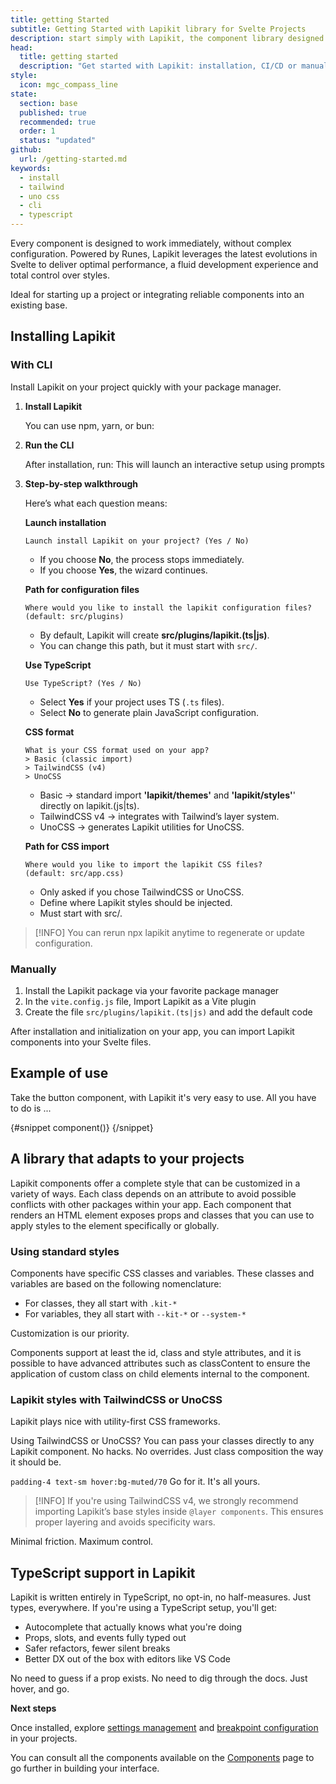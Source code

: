 ```yaml
---
title: getting Started
subtitle: Getting Started with Lapikit library for Svelte Projects
description: start simply with Lapikit, the component library designed for Svelte 5.
head:
  title: getting started
  description: "Get started with Lapikit: installation, CI/CD or manual configuration. Everything you need to get your Svelte projects up and running fast."
style:
  icon: mgc_compass_line
state:
  section: base
  published: true
  recommended: true
  order: 1
  status: "updated"
github:
  url: /getting-started.md
keywords:
  - install
  - tailwind
  - uno css
  - cli
  - typescript
---
```


<script>
    import { Sandbox, CommandLine } from '$lib/components/index.js';
    // codes
    import ConfigureViteConfigJS from "$lib/components/docs/configure-vite.config.js?raw";
    import AddDefaultConfigLapikit from "$lib/components/docs/add-default-config-lapikit.ts?raw";
    import AddLayerTailwindCSSStyle from "$lib/components/docs/tailwindcss-layer-style.txt?raw";


    // components
    import ButtonBase from "$lib/components/docs/button/button-base.svelte";
    import ButtonBaseCode from "$lib/components/docs/button/button-base.svelte?raw";

    // command line
    const commandInstall = [
        {pkg: "npm", command: ["npm i -D lapikit"]},
        {pkg: "yarn", command: ["yarn add -D lapikit"]},
        {pkg: "bun", command: ["bun add -D lapikit"]},
    ];

    const commandCI = [
        {pkg: "npm", command: "npx lapikit"},
    ];

</script>

Every component is designed to work immediately, without complex configuration. Powered by Runes, Lapikit leverages the latest evolutions in Svelte to deliver optimal performance, a fluid development experience and total control over styles.

Ideal for starting up a project or integrating reliable components into an existing base.

## Installing Lapikit

### With CLI

Install Lapikit on your project quickly with your package manager.

1. **Install Lapikit**

   You can use npm, yarn, or bun:
   <CommandLine name="intall-lapikit" command={commandInstall}/>

2. **Run the CLI**

   After installation, run:
   <CommandLine name="ci-lapikit" command={commandCI} />
   This will launch an interactive setup using prompts

3. **Step-by-step walkthrough**

   Here’s what each question means:

   **Launch installation**

   ```
   Launch install Lapikit on your project? (Yes / No)
   ```

   - If you choose **No**, the process stops immediately.
   - If you choose **Yes**, the wizard continues.

   **Path for configuration files**

   ```
   Where would you like to install the lapikit configuration files?
   (default: src/plugins)
   ```

   - By default, Lapikit will create **src/plugins/lapikit.(ts|js)**.
   - You can change this path, but it must start with `src/`.

   **Use TypeScript**

   ```
   Use TypeScript? (Yes / No)
   ```

   - Select **Yes** if your project uses TS (`.ts` files).
   - Select **No** to generate plain JavaScript configuration.

   **CSS format**

   ```
   What is your CSS format used on your app?
   > Basic (classic import)
   > TailwindCSS (v4)
   > UnoCSS
   ```

   - Basic → standard import **'lapikit/themes'** and **'lapikit/styles'**' directly on lapikit.(js|ts).
   - TailwindCSS v4 → integrates with Tailwind’s layer system.
   - UnoCSS → generates Lapikit utilities for UnoCSS.

   **Path for CSS import**

   ```
   Where would you like to import the lapikit CSS files?
   (default: src/app.css)
   ```

   - Only asked if you chose TailwindCSS or UnoCSS.
   - Define where Lapikit styles should be injected.
   - Must start with src/.

> [!INFO]
> You can rerun npx lapikit anytime to regenerate or update configuration.

### Manually

1. Install the Lapikit package via your favorite package manager
   <CommandLine name="intall-lapikit-manually" command={commandInstall}/>
2. In the `vite.config.js` file, Import Lapikit as a Vite plugin
   <Sandbox name="configure-vite-config-js" code={ConfigureViteConfigJS}/>
3. Create the file `src/plugins/lapikit.(ts|js)` and add the default code
   <Sandbox name="add-default-config-lapikit" code={AddDefaultConfigLapikit}/>

After installation and initialization on your app, you can import Lapikit components into your Svelte files.

## Example of use

Take the button component, with Lapikit it's very easy to use. All you have to do is ...

<Sandbox name="button-base-sandbox" code={ButtonBaseCode}>
	{#snippet component()}
		<ButtonBase/>
	{/snippet}
</Sandbox>

## A library that adapts to your projects

Lapikit components offer a complete style that can be customized in a variety of ways. Each class depends on an attribute to avoid possible conflicts with other packages within your app. Each component that renders an HTML element exposes props and classes that you can use to apply styles to the element specifically or globally.

### Using standard styles

Components have specific CSS classes and variables. These classes and variables are based on the following nomenclature:

- For classes, they all start with `.kit-*`
- For variables, they all start with `--kit-*` or `--system-*`

Customization is our priority.

Components support at least the id, class and style attributes, and it is possible to have advanced attributes such as classContent to ensure the application of custom class on child elements internal to the component.

### Lapikit styles with TailwindCSS or UnoCSS

Lapikit plays nice with utility-first CSS frameworks.

Using TailwindCSS or UnoCSS? You can pass your classes directly to any Lapikit component. No hacks. No overrides. Just class composition the way it should be.

`padding-4 text-sm hover:bg-muted/70` Go for it. It's all yours.

> [!INFO]
> If you're using TailwindCSS v4, we strongly recommend importing Lapikit’s base styles inside `@layer components`. This ensures proper layering and avoids specificity wars.

<Sandbox name="tailwindcss-layer-config-lapikit" code={AddLayerTailwindCSSStyle}/>

Minimal friction. Maximum control.

## TypeScript support in Lapikit

Lapikit is written entirely in TypeScript, no opt-in, no half-measures. Just types, everywhere.
If you're using a TypeScript setup, you'll get:

- Autocomplete that actually knows what you're doing
- Props, slots, and events fully typed out
- Safer refactors, fewer silent breaks
- Better DX out of the box with editors like VS Code

No need to guess if a prop exists. No need to dig through the docs. Just hover, and go.

**Next steps**

Once installed, explore [settings management](/docs/customize) and [breakpoint configuration](/docs/breakpoints) in your projects.

You can consult all the components available on the [Components](/docs/components) page to go further in building your interface.
